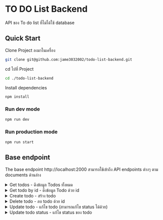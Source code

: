 # TO DO List Backend

API ของ To do list ที่ไม่ได้ใช้ database

## Quick Start

Clone Project ลงมาในเครื่อง

```sh
git clone git@github.com:jame3032002/todo-list-backend.git
```

cd ไปที่ Project

```sh
cd ./todo-list-backend
```

Install dependencies

```sh
npm install
```

### Run dev mode

```sh
npm run dev
```

### Run production mode

```sh
npm run start
```

## Base endpoint

The base endpoint http://localhost:2000 สามารถใช้เข้าถึง API endpoints ต่างๆ ตาม documents ด้านล่าง

<details>
  <summary>Get todos - ดึงข้อมูล Todos ทั้งหมด</summary>

## Get Todos

เป็น Route สำหรับดึงข้อมูล Todos ทั้งหมดมาแสดง

**URL** : `/todos`

**Method** : `GET`

# Success Response

**Code** : `200 OK`

**Content** :

```json
{
  "success": true,
  "todos": [
    {
      "id": 1,
      "task": "ล้างรถ",
      "status": "todo"
    },
    {
      "id": 2,
      "task": "อ่านหนังสือ",
      "status": "todo"
    },
    {
      "id": 3,
      "task": "ตีแบด",
      "status": "todo"
    }
  ]
}
```

</details>

<details>
  <summary>Get todo by id - ดึงข้อมูล Todo ด้วย id</summary>

## Get Todo by id

เป็น Route สำหรับดึงข้อมูล Todo ด้วย id

**URL** : `/todos/:id`

**Method** : `GET`

# Success Response

**Code** : `200 OK`

**Content** :

```json
{
  "success": true,
  "todo": {
    "id": 1,
    "task": "ล้างรถ",
    "status": "todo"
  }
}
```

# Error Response

### Not found todo

**Condition** : ถ้าหาก `id` ที่ส่งมา ไม่ถูกต้อง

**Code** : `400 BAD REQUEST`

**Content** :

```json
{
  "error": true,
  "message": "Not found todo"
}
```

</details>

<details>
  <summary>Create todo - สร้าง todo</summary>

## Create todo

เป็น Route สำหรับสร้าง todo

**URL** : `/todos`

**Method** : `POST`

**Data constraints**

```json
{
  "task": "ข้อมูลเป็น String"
}
```

**Data example**

```json
{
  "task": "ล้างรถ"
}
```

## Success Response

**Code** : `201 Created`

**Content** :

```json
{
  "success": true,
  "todo": {
    "id": 1,
    "task": "ล้างรถ",
    "status": "todo"
  }
}
```

## Error Response

### Invalid parameters

**Condition** : ถ้าหากไม่ได้ส่ง `task` มา

**Code** : `400 BAD REQUEST`

**Content** :

```json
{
  "error": true,
  "message": "Invalid parameters"
}
```

</details>

<details>
  <summary>Delete todo - ลบ todo ด้วย id</summary>

## Delete todo

เป็น Route สำหรับ todo โดยส่ง id เข้ามาเพื่อลบ

**URL** : `/todos/:id`

**Method** : `DELETE`

## Success Response

**Code** : `204 No Content`

## Error Response

### Not found todo

**Condition** : ถ้าหาก `id` ที่ส่งมาไม่ถูกต้อง

**Code** : `400 BAD REQUEST`

**Content** :

```json
{
  "error": true,
  "message": "Not found todo to delete"
}
```

</details>

<details>
  <summary>Update todo - แก้ไข todo (สามารถแก้ไข status ได้ด้วย)</summary>

## Update todo

เป็น Route ที่เรียกเมื่อต้องการแก้ไขข้อมูล todo

**URL** : `/todos/:id`

**Method** : `PATCH`

**Data constraints**

```json
{
  "task": "ข้อมูลเป็น String",
  "status": "ข้อมูลเป็น String เป็นได้แค่ 'todo', 'doing', 'done'"
}
```

> ไม่จำเป็นต้องส่งมาทุก field ถ้าหากค่าไหนที่ไม่ได้ส่งมา ค่านั้นจะไม่ถูกอัพเดท

**Data example**

```json
{
  "task": "เล่นฟุตบอล",
  "status": "doing"
}
```

## Success Response

**Code** : `200 OK`

**Content** :

```json
{
  "success": true,
  "todo": {
    "id": 3,
    "task": "เล่นฟุตบอล",
    "status": "doing"
  }
}
```

## Error Response

### Invalid parameters

**Condition** : ถ้าไม่ได้ส่ง `task` และ `status` ไป

**Code** : `400 BAD REQUEST`

**Content** :

```json
{
  "error": true,
  "message": "Invalid parameters"
}
```

<hr />

### Not found todo

**Condition** : ถ้าหาก `id` ที่ส่งมาไม่พบข้อมูล

**Code** : `400 BAD REQUEST`

**Content** :

```json
{
  "error": true,
  "message": "Not found todo"
}
```

</details>

<details>
  <summary>Update todo status - แก้ไข status ของ todo</summary>

## Update todo status

เป็น Route ที่เรียกเมื่อต้องการแก้ไข status ของ todo

**URL** : `/todos/:id/status`

**Method** : `PATCH`

**Data constraints**

```json
{
  "status": "ข้อมูลเป็น String เป็นได้แค่ 'todo', 'doing', 'done'"
}
```

**Data example**

```json
{
  "status": "done"
}
```

## Success Response

**Code** : `200 OK`

**Content** :

```json
{
  "success": true,
  "todo": {
    "id": 3,
    "task": "เล่นฟุตบอล",
    "status": "done"
  }
}
```

## Error Response

### Invalid parameters

**Condition** : ถ้าไม่ได้ส่ง `status` ไป หรือ `status` ที่ส่งมาไม่ใช่ `todo`, `doing` หรือ `done`

**Code** : `400 BAD REQUEST`

**Content** :

```json
{
  "error": true,
  "message": "Invalid parameters"
}
```

<hr />

### Not found todo

**Condition** : ถ้าหาก `id` ที่ส่งมาไม่พบข้อมูล

**Code** : `400 BAD REQUEST`

**Content** :

```json
{
  "error": true,
  "message": "Not found todo"
}
```

</details>
